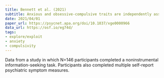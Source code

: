 ```yaml
---
title: Bennett et al. (2021)
subtitle: Anxious and obsessive-compulsive traits are independently associated with valuation of noninstrumental information
date: 2021/04/01
paper_url: https://psycnet.apa.org/doi/10.1037/xge0000966
data_url: https://osf.io/eg74d/
tags:
- explore/exploit
- anxiety
- compulsivity
---
```


Data from a study in which N=146 participants completed a noninstrumental information-seeking task.
Participants also completed multiple self-report psychiatric symptom measures.
